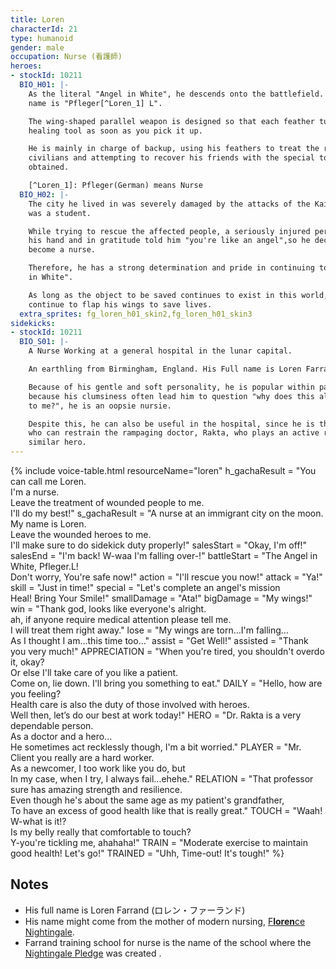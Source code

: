 ```yaml
---
title: Loren
characterId: 21
type: humanoid
gender: male
occupation: Nurse (看護師)
heroes:
- stockId: 10211
  BIO_H01: |-
    As the literal "Angel in White", he descends onto the battlefield. His hero code
    name is "Pfleger[^Loren_1] L".

    The wing-shaped parallel weapon is designed so that each feather turns into a
    healing tool as soon as you pick it up.

    He is mainly in charge of backup, using his feathers to treat the rescued
    civilians and attempting to recover his friends with the special tools he's
    obtained.

    [^Loren_1]: Pfleger(German) means Nurse
  BIO_H02: |-
    The city he lived in was severely damaged by the attacks of the Kaibutsu when he
    was a student.

    While trying to rescue the affected people, a seriously injured person grabbed
    his hand and in gratitude told him "you're like an angel",so he decided to
    become a nurse.

    Therefore, he has a strong determination and pride in continuing to be an "Angel
    in White".

    As long as the object to be saved continues to exist in this world, he will
    continue to flap his wings to save lives.
  extra_sprites: fg_loren_h01_skin2,fg_loren_h01_skin3
sidekicks:
- stockId: 10211
  BIO_S01: |-
    A Nurse Working at a general hospital in the lunar capital.

    An earthling from Birmingham, England. His Full name is Loren Farrand

    Because of his gentle and soft personality, he is popular within patients, but
    because his clumsiness often lead him to question "why does this always happen
    to me?", he is an oopsie nursie.

    Despite this, he can also be useful in the hospital, since he is the only one
    who can restrain the rampaging doctor, Rakta, who plays an active role as a
    similar hero.
---
```


{% include voice-table.html resourceName="loren"
h_gachaResult = "You can call me Loren.<br>I'm a nurse.<br>Leave the treatment of wounded people to me.<br>I'll do my best!"
s_gachaResult = "A nurse at an immigrant city on the moon.<br>My name is Loren.<br>Leave the wounded heroes to me.<br>I'll make sure to do sidekick duty properly!"
salesStart = "Okay, I'm off!"
salesEnd = "I'm back! W-waa I'm falling over-!"
battleStart = "The Angel in White, Pfleger.L!<br>Don't worry, You're safe now!"
action = "I'll rescue you now!"
attack = "Ya!"
skill = "Just in time!"
special = "Let's complete an angel's mission<br>Heal! Bring Your Smile!"
smallDamage = "Ata!"
bigDamage = "My wings!"
win = "Thank god, looks like everyone's alright.<br>ah, if anyone require medical attention please tell me.<br>I will treat them right away."
lose = "My wings are torn…I'm falling…<br>As I thought I am…this time too…"
assist = "Get Well!"
assisted = "Thank you very much!"
APPRECIATION = "When you're tired, you shouldn't overdo it, okay?<br>Or else I'll take care of you like a patient.<br>Come on, lie down. I'll bring you something to eat."
DAILY = "Hello, how are you feeling?<br>Health care is also the duty of those involved with heroes.<br>Well then, let’s do our best at work today!"
HERO = "Dr. Rakta is a very dependable person.<br>As a doctor and a hero...<br>He sometimes act recklessly though, I'm a bit worried."
PLAYER = "Mr. Client you really are a hard worker.<br>As a newcomer, I too work like you do, but<br>In my case, when I try, I always fail...ehehe."
RELATION = "That professor sure has amazing strength and resilience.<br>Even though he's about the same age as my patient's grandfather,<br>To have an excess of good health like that is really great."
TOUCH = "Waah! W-what is it!?<br>Is my belly really that comfortable to touch?<br>Y-you're tickling me, ahahaha!"
TRAIN = "Moderate exercise to maintain good health! Let's go!"
TRAINED = "Uhh, Time-out! It's tough!"
%}

## Notes

- His full name is Loren Farrand (ロレン・ファーランド)
- His name might come from the mother of modern nursing, [F<b>loren</b>ce Nightingale](https://en.wikipedia.org/wiki/Florence_Nightingale).
- Farrand training school for nurse is the name of the school where the [Nightingale Pledge](https://en.wikipedia.org/wiki/Nightingale_Pledge) was created .
